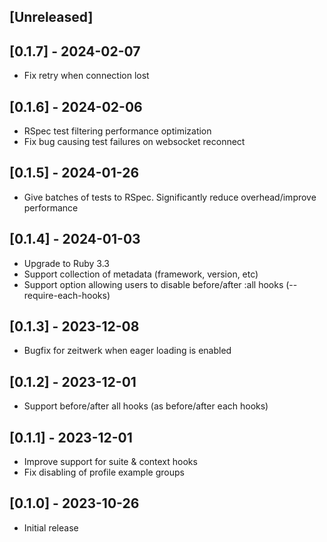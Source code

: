 ## [Unreleased]

## [0.1.7] - 2024-02-07

- Fix retry when connection lost

## [0.1.6] - 2024-02-06

- RSpec test filtering performance optimization
- Fix bug causing test failures on websocket reconnect

## [0.1.5] - 2024-01-26

- Give batches of tests to RSpec. Significantly reduce overhead/improve performance

## [0.1.4] - 2024-01-03

- Upgrade to Ruby 3.3
- Support collection of metadata (framework, version, etc)
- Support option allowing users to disable before/after :all hooks (--require-each-hooks)

## [0.1.3] - 2023-12-08

- Bugfix for zeitwerk when eager loading is enabled

## [0.1.2] - 2023-12-01

- Support before/after all hooks (as before/after each hooks)

## [0.1.1] - 2023-12-01

- Improve support for suite & context hooks
- Fix disabling of profile example groups

## [0.1.0] - 2023-10-26

- Initial release
